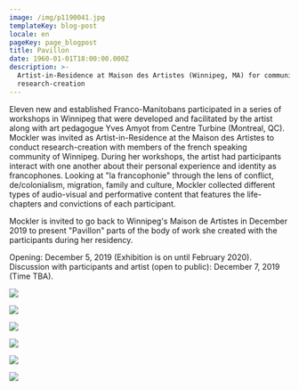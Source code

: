 ```yaml
---
image: /img/p1190041.jpg
templateKey: blog-post
locale: en
pageKey: page_blogpost
title: Pavillon
date: 1960-01-01T18:00:00.000Z
description: >-
  Artist-in-Residence at Maison des Artistes (Winnipeg, MA) for community-based
  research-creation
---
```

Eleven new and established Franco-Manitobans participated in a series of workshops in Winnipeg that were developed and facilitated by the artist along with art pedagogue Yves Amyot from Centre Turbine (Montreal, QC). Mockler was invited as Artist-in-Residence at the Maison des Artistes to conduct research-creation with members of the french speaking community of Winnipeg. During her workshops, the artist had participants interact with one another about their personal experience and identity as francophones. Looking at "la francophonie" through the lens of conflict, de/colonialism, migration, family and culture, Mockler collected different types of audio-visual and performative content that features the life-chapters and convictions of each participant. 

Mockler is invited to go back to Winnipeg's Maison de Artistes in December 2019 to present "Pavillon" parts of the body of work she created with the participants during her residency.

Opening: December 5, 2019 (Exhibition is on until February 2020). Discussion with participants and artist (open to public): December 7, 2019 (Time TBA).

![](/img/69086431_2811791285500940_1620093601428013056_o.jpg)

![](/img/screen-shot-2019-08-28-at-1.53.28-pm.png)

![](/img/screen-shot-2019-09-22-at-10.32.28-am.png)

![](/img/screen-shot-2019-09-22-at-10.30.28-am.png)

![](/img/screen-shot-2019-09-22-at-10.34.44-am.png)

![](/img/pavillon_01.png)
